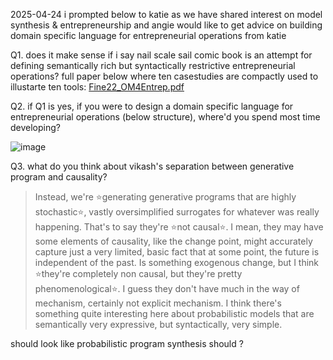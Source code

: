 2025-04-24
i prompted below to katie as we have shared interest on model synthesis & entrepreneurship and angie would like to get advice on building domain specific language for entrepreneurial operations from katie

Q1. does it make sense if i say nail scale sail comic book is an attempt for defining semantically rich but syntactically restrictive entrepreneurial operations? full paper below where ten casestudies are compactly used to illustarte ten tools:
[Fine22_OM4Entrep.pdf](https://github.com/user-attachments/files/19895422/Fine22_OM4Entrep.pdf)

Q2. if Q1 is yes, if you were to design a domain specific language for entrepreneurial operations (below structure), where'd you spend most time developing?

![image](https://github.com/user-attachments/assets/65ae4d34-cf1b-4c84-9160-16894306824e)
                                                                  

Q3. what do you think about vikash's separation between generative program and causality?

> Instead, we're ⭐️generating generative programs that are highly stochastic⭐️, vastly oversimplified surrogates for whatever was really happening. That's to say they're ⭐️not causal⭐️. I mean, they may have some elements of causality, like the change point, might accurately capture just a very limited, basic fact that at some point, the future is independent of the past. Is something exogenous change, but I think ⭐️they're completely non causal, but they're pretty phenomenological⭐️. I guess they don't have much in the way of mechanism, certainly not explicit mechanism. I think there's something quite interesting here about probabilistic models that are semantically very expressive, but syntactically, very simple. 



should look like probabilistic program synthesis should ?
